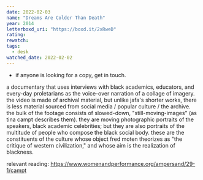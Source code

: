 ```yaml
---
date: 2022-02-03
name: "Dreams Are Colder Than Death"
year: 2014
letterboxd_uri: "https://boxd.it/2xRweD"
rating: 
rewatch: 
tags:
  - desk
watched_date: 2022-02-02
---
```


* if anyone is looking for a copy, get in touch.

a documentary that uses interviews with black academics, educators, and every-day proletarians as the voice-over narration of a collage of imagery. the video is made of archival material, but unlike jafa's shorter works, there is less material sourced from social media / popular culture / the archive. the bulk of the footage consists of slowed-down, "still-moving-images" (as tina campt describes them). they are moving photographic portraits of the speakers, black academic celebrities; but they are also portraits of the multitude of people who compose the black social body.  these are the constituents of the culture whose object fred moten theorizes as "the critique of western civilization," and whose aim is the realization of blackness.

relevant reading: https://www.womenandperformance.org/ampersand/29-1/campt
